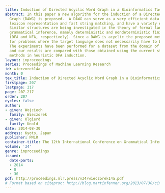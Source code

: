 ```yaml
---
title: Induction of Directed Acyclic Word Graph in a Bioinformatics Task
abstract: In this paper a new algorithm for the induction of a Directed Acyclic Word
  Graph (DAWG) is proposed.  A DAWG can serve as a very efficient data structure for
  lexicon representation and fast string matching, and have a variety of applications.
  Similar structures are being investigated in the theory of formal languages and
  grammatical inference, namely deterministic and nondeterministic finite automata
  (DFA and NFA, respectively). Since a DAWG is acyclic the proposed method is suited
  for problems where the target language does not necessarily have to be infinite.
  The experiments have been performed for a dataset from the domain of bioinformatics,
  and our results are compared with those obtained using the current state-of-the-art
  methods in heuristic DFA induction.
layout: inproceedings
series: Proceedings of Machine Learning Research
id: wieczorek14a
month: 0
tex_title: Induction of Directed Acyclic Word Graph in a Bioinformatics Task
firstpage: 207
lastpage: 217
page: 207-217
order: 207
cycles: false
author:
- given: Wojciech
  family: Wieczorek
- given: Olgierd
  family: Unold
date: 2014-08-30
address: Kyoto, Japan
publisher: PMLR
container-title: The 12th International Conference on Grammatical Inference
volume: '34'
genre: inproceedings
issued:
  date-parts:
  - 2014
  - 8
  - 30
pdf: http://proceedings.mlr.press/v34/wieczorek14a.pdf
# Format based on citeproc: http://blog.martinfenner.org/2013/07/30/citeproc-yaml-for-bibliographies/
---
```

